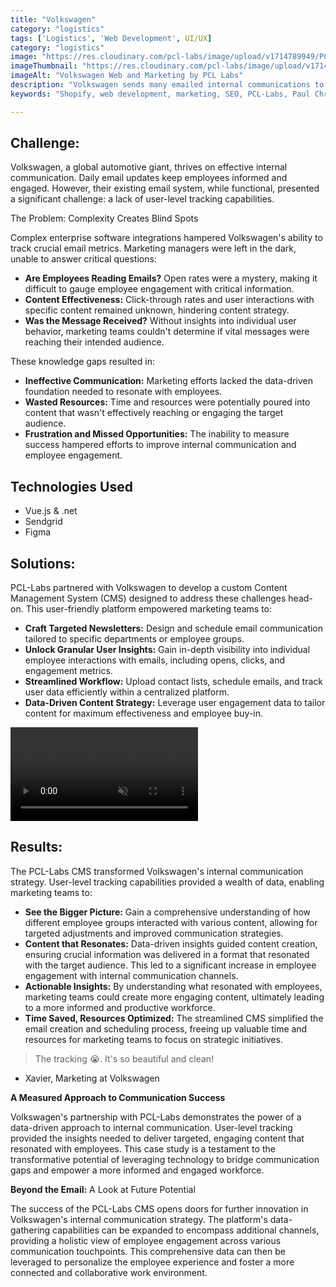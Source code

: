 ```yaml
---
title: "Volkswagen"
category: "logistics"
tags: ['Logistics', 'Web Development', UI/UX]
category: "logistics"
image: "https://res.cloudinary.com/pcl-labs/image/upload/v1714789949/PCL-Labs/Volkswagen_Featured_tj5mnw.webp"
imageThumbnail: "https://res.cloudinary.com/pcl-labs/image/upload/v1714791183/PCL-Labs/Volkswagen_x0bmui.webp"
imageAlt: "Volkswagen Web and Marketing by PCL Labs"
description: "Volkswagen sends many emailed internal communications to its various employees. However, due to the complexities of enterprise software integrations, they had limited tracking for their open, clicks, and engagement rates by user. Our CMS allowed marketing members to email the same newsletters and communications with 1:1 user level tracking, giving the marketing team the insight they needed to ensure their success."
keywords: "Shopify, web development, marketing, SEO, PCL-Labs, Paul Chris Luke"

---
```


## Challenge:

Volkswagen, a global automotive giant, thrives on effective internal communication. Daily email updates keep employees informed and engaged. However, their existing email system, while functional, presented a significant challenge: a lack of user-level tracking capabilities.

The Problem: Complexity Creates Blind Spots

Complex enterprise software integrations hampered Volkswagen's ability to track crucial email metrics. Marketing managers were left in the dark, unable to answer critical questions:

-   **Are Employees Reading Emails?** Open rates were a mystery, making it difficult to gauge employee engagement with critical information.
-   **Content Effectiveness:** Click-through rates and user interactions with specific content remained unknown, hindering content strategy.
-   **Was the Message Received?** Without insights into individual user behavior, marketing teams couldn't determine if vital messages were reaching their intended audience.

These knowledge gaps resulted in:

-   **Ineffective Communication:** Marketing efforts lacked the data-driven foundation needed to resonate with employees.
-   **Wasted Resources:** Time and resources were potentially poured into content that wasn't effectively reaching or engaging the target audience.
-   **Frustration and Missed Opportunities:** The inability to measure success hampered efforts to improve internal communication and employee engagement.

## Technologies Used

- Vue.js & .net
- Sendgrid
- Figma



## Solutions:

PCL-Labs partnered with Volkswagen to develop a custom Content Management System (CMS) designed to address these challenges head-on. This user-friendly platform empowered marketing teams to:

-   **Craft Targeted Newsletters:** Design and schedule email communication tailored to specific departments or employee groups.
-   **Unlock Granular User Insights:** Gain in-depth visibility into individual employee interactions with emails, including opens, clicks, and engagement metrics.
-   **Streamlined Workflow:** Upload contact lists, schedule emails, and track user data efficiently within a centralized platform.
-   **Data-Driven Content Strategy:** Leverage user engagement data to tailor content for maximum effectiveness and employee buy-in.
<video controls autoplay loop muted playsinline class="w-full">
  <source src="https://res.cloudinary.com/pcl-labs/video/upload/v1717156259/PCL-Labs/c7159f0468f4d274bca18e56416dd987_ye6ajo.mp4" type="video/mp4">
  Your browser does not support the video tag.
</video>

## Results:

The PCL-Labs CMS transformed Volkswagen's internal communication strategy. User-level tracking capabilities provided a wealth of data, enabling marketing teams to:

-   **See the Bigger Picture:** Gain a comprehensive understanding of how different employee groups interacted with various content, allowing for targeted adjustments and improved communication strategies.
-   **Content that Resonates:** Data-driven insights guided content creation, ensuring crucial information was delivered in a format that resonated with the target audience. This led to a significant increase in employee engagement with internal communication channels.
-   **Actionable Insights:** By understanding what resonated with employees, marketing teams could create more engaging content, ultimately leading to a more informed and productive workforce.
-   **Time Saved, Resources Optimized:** The streamlined CMS simplified the email creation and scheduling process, freeing up valuable time and resources for marketing teams to focus on strategic initiatives.

> The tracking 😭. It's so beautiful and clean!

 - Xavier, Marketing at Volkswagen

**A Measured Approach to Communication Success**

Volkswagen's partnership with PCL-Labs demonstrates the power of a data-driven approach to internal communication. User-level tracking provided the insights needed to deliver targeted, engaging content that resonated with employees. This case study is a testament to the transformative potential of leveraging technology to bridge communication gaps and empower a more informed and engaged workforce.

**Beyond the Email:** A Look at Future Potential

The success of the PCL-Labs CMS opens doors for further innovation in Volkswagen's internal communication strategy. The platform's data-gathering capabilities can be expanded to encompass additional channels, providing a holistic view of employee engagement across various communication touchpoints. This comprehensive data can then be leveraged to personalize the employee experience and foster a more connected and collaborative work environment.
